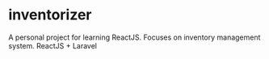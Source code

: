# inventorizer
A personal project for learning ReactJS. Focuses on inventory management system. ReactJS + Laravel
